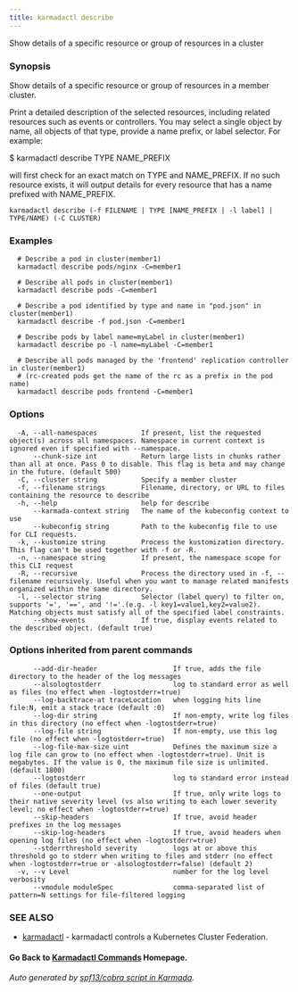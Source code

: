 ```yaml
---
title: karmadactl describe
---
```


Show details of a specific resource or group of resources in a cluster

### Synopsis

Show details of a specific resource or group of resources in a member cluster.

 Print a detailed description of the selected resources, including related resources such as events or controllers. You may select a single object by name, all objects of that type, provide a name prefix, or label selector. For example:

 $ karmadactl describe TYPE NAME_PREFIX

 will first check for an exact match on TYPE and NAME_PREFIX. If no such resource exists, it will output details for every resource that has a name prefixed with NAME_PREFIX.

```
karmadactl describe (-f FILENAME | TYPE [NAME_PREFIX | -l label] | TYPE/NAME) (-C CLUSTER)
```

### Examples

```
  # Describe a pod in cluster(member1)
  karmadactl describe pods/nginx -C=member1
  
  # Describe all pods in cluster(member1)
  karmadactl describe pods -C=member1
  
  # Describe a pod identified by type and name in "pod.json" in cluster(member1)
  karmadactl describe -f pod.json -C=member1
  
  # Describe pods by label name=myLabel in cluster(member1)
  karmadactl describe po -l name=myLabel -C=member1
  
  # Describe all pods managed by the 'frontend' replication controller in cluster(member1)
  # (rc-created pods get the name of the rc as a prefix in the pod name)
  karmadactl describe pods frontend -C=member1
```

### Options

```
  -A, --all-namespaces           If present, list the requested object(s) across all namespaces. Namespace in current context is ignored even if specified with --namespace.
      --chunk-size int           Return large lists in chunks rather than all at once. Pass 0 to disable. This flag is beta and may change in the future. (default 500)
  -C, --cluster string           Specify a member cluster
  -f, --filename strings         Filename, directory, or URL to files containing the resource to describe
  -h, --help                     help for describe
      --karmada-context string   The name of the kubeconfig context to use
      --kubeconfig string        Path to the kubeconfig file to use for CLI requests.
  -k, --kustomize string         Process the kustomization directory. This flag can't be used together with -f or -R.
  -n, --namespace string         If present, the namespace scope for this CLI request
  -R, --recursive                Process the directory used in -f, --filename recursively. Useful when you want to manage related manifests organized within the same directory.
  -l, --selector string          Selector (label query) to filter on, supports '=', '==', and '!='.(e.g. -l key1=value1,key2=value2). Matching objects must satisfy all of the specified label constraints.
      --show-events              If true, display events related to the described object. (default true)
```

### Options inherited from parent commands

```
      --add-dir-header                   If true, adds the file directory to the header of the log messages
      --alsologtostderr                  log to standard error as well as files (no effect when -logtostderr=true)
      --log-backtrace-at traceLocation   when logging hits line file:N, emit a stack trace (default :0)
      --log-dir string                   If non-empty, write log files in this directory (no effect when -logtostderr=true)
      --log-file string                  If non-empty, use this log file (no effect when -logtostderr=true)
      --log-file-max-size uint           Defines the maximum size a log file can grow to (no effect when -logtostderr=true). Unit is megabytes. If the value is 0, the maximum file size is unlimited. (default 1800)
      --logtostderr                      log to standard error instead of files (default true)
      --one-output                       If true, only write logs to their native severity level (vs also writing to each lower severity level; no effect when -logtostderr=true)
      --skip-headers                     If true, avoid header prefixes in the log messages
      --skip-log-headers                 If true, avoid headers when opening log files (no effect when -logtostderr=true)
      --stderrthreshold severity         logs at or above this threshold go to stderr when writing to files and stderr (no effect when -logtostderr=true or -alsologtostderr=false) (default 2)
  -v, --v Level                          number for the log level verbosity
      --vmodule moduleSpec               comma-separated list of pattern=N settings for file-filtered logging
```

### SEE ALSO

* [karmadactl](karmadactl.md)	 - karmadactl controls a Kubernetes Cluster Federation.

#### Go Back to [Karmadactl Commands](karmadactl_index.md) Homepage.


###### Auto generated by [spf13/cobra script in Karmada](https://github.com/karmada-io/karmada/tree/master/hack/tools/genkarmadactldocs).